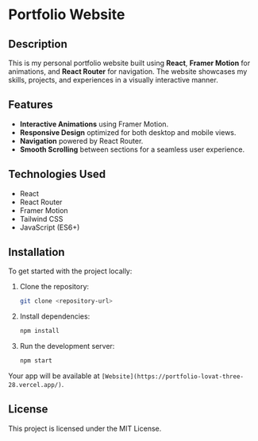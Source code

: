 # Portfolio Website

## Description

This is my personal portfolio website built using **React**, **Framer Motion** for animations, and **React Router** for navigation. The website showcases my skills, projects, and experiences in a visually interactive manner.

## Features

* **Interactive Animations** using Framer Motion.
* **Responsive Design** optimized for both desktop and mobile views.
* **Navigation** powered by React Router.
* **Smooth Scrolling** between sections for a seamless user experience.

## Technologies Used

* React
* React Router
* Framer Motion
* Tailwind CSS
* JavaScript (ES6+)

## Installation

To get started with the project locally:

1. Clone the repository:

   ```bash
   git clone <repository-url>
   ```

2. Install dependencies:

   ```bash
   npm install
   ```

3. Run the development server:

   ```bash
   npm start
   ```

Your app will be available at `[Website](https://portfolio-lovat-three-28.vercel.app/)`.

## License

This project is licensed under the MIT License.